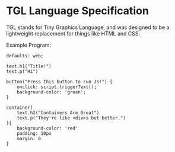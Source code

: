 # TGL Language Specification

TGL stands for Tiny Graphics Language, and was designed to be a lightweight replacement for things like HTML and CSS.

Example Program:

```tgl
defaults: web;

text.h1("Title!")
text.p("Hi")

button("Press this button to run JS!") {
    onclick: script.triggerText();
    background-color: 'green';
}

container(
	text.h2("Containers Are Great")
	text.p("They're like <div>s but better.")
){
	background-color: 'red'
	padding: 10px
	margin: 0
}
```
